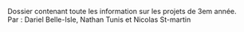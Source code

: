 Dossier contenant toute les information sur les projets de 3em année.  
Par : Dariel Belle-Isle, Nathan Tunis et Nicolas St-martin
